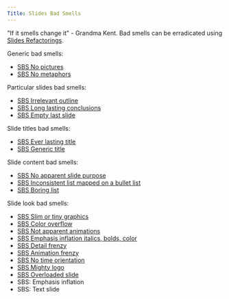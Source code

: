 ```yaml
---
Title: Slides Bad Smells
---
```


"If it smells change it" - Grandma Kent. Bad smells can be erradicated using [Slides Refactorings](%base_url%/staff/tudorgirba/storytellinginthedigitalage/slidesrefactorings).

Generic bad smells:

-  [SBS No pictures](%base_url%/staff/tudorgirba/storytellinginthedigitalage/sbsnopictures)
-  [SBS No metaphors](%base_url%/staff/tudorgirba/storytellinginthedigitalage/sbsnometaphors)

Particular slides bad smells:

-  [SBS Irrelevant outline](%base_url%/staff/tudorgirba/storytellinginthedigitalage/sbsirrelevantoutline)
-  [SBS Long lasting conclusions](%base_url%/staff/tudorgirba/storytellinginthedigitalage/sbslonglastingconclusions)
-  [SBS Empty last slide](%base_url%/staff/tudorgirba/storytellinginthedigitalage/sbsemptylastslide)

Slide titles bad smells:

-  [SBS Ever lasting title](%base_url%/staff/tudorgirba/storytellinginthedigitalage/sbseverlastingtitle)
-  [SBS Generic title](%base_url%/staff/tudorgirba/storytellinginthedigitalage/sbsgenerictitle)

Slide content bad smells:

-  [SBS No apparent slide purpose](%base_url%/staff/tudorgirba/storytellinginthedigitalage/sbsnoapparentslidepurpose)
-  [SBS Inconsistent list mapped on a bullet list](%base_url%/staff/tudorgirba/storytellinginthedigitalage/sbsinconsistentlistmappedonabulletlist)
-  [SBS Boring list](%base_url%/staff/tudorgirba/storytellinginthedigitalage/sbsboringlist)

Slide look bad smells:

-  [SBS Slim or tiny graphics](%base_url%/staff/tudorgirba/storytellinginthedigitalage/sbsslimortinygraphics)
-  [SBS Color overflow](%base_url%/staff/tudorgirba/storytellinginthedigitalage/sbscoloroverflow)
-  [SBS Not apparent animations](%base_url%/staff/tudorgirba/storytellinginthedigitalage/sbsnotapparentanimations)
-  [SBS Emphasis inflation italics, bolds, color](%base_url%/staff/tudorgirba/storytellinginthedigitalage/sbsemphasisinflationitalicsboldscolor)
-  [SBS Detail frenzy](%base_url%/staff/tudorgirba/storytellinginthedigitalage/sbsdetailfrenzy)
-  [SBS Animation frenzy](%base_url%/staff/tudorgirba/storytellinginthedigitalage/sbsanimationfrenzy)
-  [SBS No time orientation](%base_url%/staff/tudorgirba/storytellinginthedigitalage/sbsnotimeorientation)
-  [SBS Mighty logo](%base_url%/staff/tudorgirba/storytellinginthedigitalage/sbsmightylogo)
-  [SBS Overloaded slide](%base_url%/staff/tudorgirba/storytellinginthedigitalage/sbsoverloadedslide)
-  SBS: Emphasis inflation
-  SBS: Text slide
